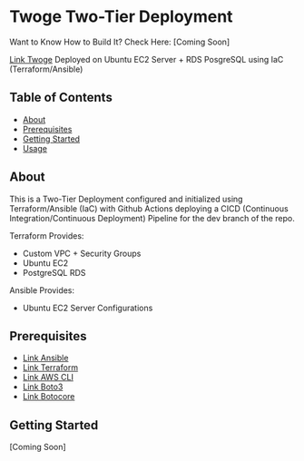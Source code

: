 # Twoge Two-Tier Deployment
Want to Know How to Build It? Check Here: [Coming Soon]

[Link Twoge](https://github.com/chandradeoarya/twoge/tree/master) Deployed on Ubuntu EC2 Server + RDS PosgreSQL using IaC (Terraform/Ansible)

## Table of Contents

- [About](#about)
- [Prerequisites](#prerequisites)
- [Getting Started](#getting-started)
- [Usage](#usage)

## About

This is a Two-Tier Deployment configured and initialized using Terraform/Ansible (IaC) with Github Actions deploying a CICD (Continuous Integration/Continuous Deployment) Pipeline for the dev branch of the repo.

Terraform Provides:

- Custom VPC + Security Groups
- Ubuntu EC2
- PostgreSQL RDS

Ansible Provides:

- Ubuntu EC2 Server Configurations

## Prerequisites

- [Link Ansible](https://docs.ansible.com/ansible/latest/installation_guide/intro_installation.html)
- [Link Terraform](https://developer.hashicorp.com/terraform/tutorials/aws-get-started/install-cli)
- [Link AWS CLI](https://docs.aws.amazon.com/cli/latest/userguide/getting-started-install.html)
- [Link Boto3](https://pypi.org/project/boto3/)
- [Link Botocore](https://pypi.org/project/botocore/)


## Getting Started

[Coming Soon]
